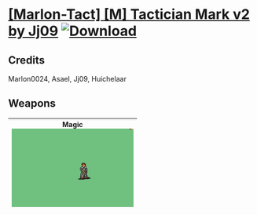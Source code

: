 # [\[Marlon-Tact\] \[M\] Tactician Mark v2 by Jj09](./) [![Download](https://img.shields.io/badge/Download-Click%20Here!-red)](https://minhaskamal.github.io/DownGit/#/home?url=https://github.com/Klokinator/FE-Repo/tree/main/Battle%20Animations%2FMagi%20-%20Special%2F%5BMarlon-Tact%5D%20%5BM%5D%20Tactician%20Mark%20v2%20by%20Jj09)
## Credits

Marlon0024, Asael, Jj09, Huichelaar

## Weapons

| <b>Magic</b><br/><img alt="Magic animation" src="./6.%20Magic/Magic.gif"/> |
| :---: |
